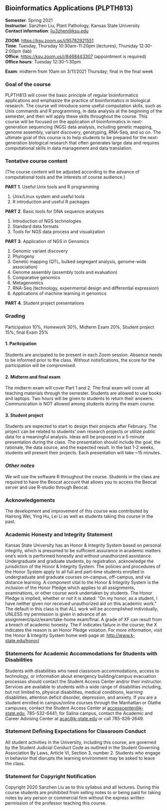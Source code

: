 ## Bioinformatics Applications (PLPTH813)

**Semester**: Spring 2021  
**Instructor**: Sanzhen Liu, Plant Pathology, Kansas State University  
**Contact information**: liu3zhen@ksu.edu

**ZOOM**:	https://ksu.zoom.us/j/95782921551  
**Time**:	  Tuesday, Thursday 10:30am-11:20pm (lectures); Thursday 12:30-2:00pm (lab)  
**Office**:	https://ksu.zoom.us/j/8468443307 (appointment is required)  
**Office hours**:	Tuesday 12:30-1:30pm  

**Exam**: midterm from 10am on 3/11/2021 Thursday; final in the final week  

### Goal of the course

PLPTH813 will cover the basic principle of regular bioinformatics applications and emphasize the practice of bioinformatics in biological research. The course will introduce some useful computation skills, such as Unix commands and R programming, in data analysis at the beginning of the semester, and then will apply these skills throughout the course. This course will be focused on the application of bioinformatics in next-generation sequencing (NGS) data analysis, including genetic mapping, genome assembly, variant discovery, genotyping, RNA-Seq, and so on. The ultimate goal of this course is to help students to be prepared for the next-generation biological research that often generates large data and requires computational skills in data management and data translation. 

### Tentative course content  

(The course content will be adjusted according to the advance of computational tools and the interests of course audience.)

**PART 1**. Useful Unix tools and R programming

1.	Unix/Linux system and useful tools
2.	R introduction and useful R packages

**PART 2**. Basic tools for DNA sequence analyses

1.	Introduction of NGS technologies
2.	Standard data formats
3.	Tools for NGS data process and visualization

**PART 3**. Application of NGS in Genomics

1.	Genomic variant discovery
2.	Phylogeny
3.	Genetic mapping (QTL, bulked segregant analysis, genome-wide association)
4.	Genome assembly (assembly tools and evaluation)
5.	Comparative genomics
6.	Metagenomics
7.	RNA-Seq (technology, experimental design and differential expression)
8.	Applications of machine learning in genomics

**PART 4**. Student project presentations

### Grading

Participation 10%, Homework 30%, Midterm Exam 20%, Student project 15%, final Exam 25%

#### 1. Paritcipation

Students are ancipated to be present in each Zoom session. Absence needs to be informed prior to the class. Without notisfications, the score for the participation will be compromised.  

#### 2. Midterm and final exam

The midterm exam will cover Part 1 and 2. The final exam will cover all teaching materials through the semester. Students are allowed to use books and laptops. Two hours will be given to students to return their answers. Communication is NOT allowed among students during the exam course.  

#### 3. Student project

Students are expected to start to design their projects after February. The project can be related to students' own research projects or utilize public data for a meaningful analysis. Ideas will be proposed in a 5-minute presentation during the class. The presentation should include the goal, the rationale, the data source, and the expected result. In the last 1-2 weeks, students will present their projects. Each presentation will take ~15 minutes.  

### *Other notes*

We will use the software R throughout the course. Students in the class are required to have the Beocat account that allows you to access the Beocat server and use R-studio through Beocat.

### Acknowledgements  
The development and improvement of this course was contributed by Hairong Wei, Ying Hu, Lei Li as well as students taking this course in the past.  

### Academic Honesty and Integrity Statement
Kansas State University has an Honor & Integrity System based on personal integrity, which is presumed to be sufficient assurance in academic matters one’s work is performed honestly and without unauthorized assistance. Undergraduate and graduate students, by registration, acknowledge the jurisdiction of the Honor & Integrity System. The policies and procedures of the Honor System apply to all full and part-time students enrolled in undergraduate and graduate courses on-campus, off-campus, and via distance learning. A component vital to the Honor & Integrity System is the inclusion of the Honor Pledge which applies to all assignments, examinations, or other course work undertaken by students. The Honor Pledge is implied, whether or not it is stated: "On my honor, as a student, I have neither given nor received unauthorized aid on this academic work." The default in this class is that ALL work will be accomplished individually, UNLESS my permission is given in advance of an assignment/quiz/exam/take-home exam/final. A grade of XF can result from a breach of academic honesty. The F indicates failure in the course; the X indicates the reason is an Honor Pledge violation. For more information, visit the Honor & Integrity System home web page at: http://www.k-state.edu/honor/

### Statements for Academic Accommodations for Students with Disabilities
Students with disabilities who need classroom accommodations, access to technology, or information about emergency building/campus evacuation processes should contact the Student Access Center and/or their instructor.  Services are available to students with a wide range of disabilities including, but not limited to, physical disabilities, medical conditions, learning disabilities, attention deficit disorder, depression, and anxiety.  If you are a student enrolled in campus/online courses through the Manhattan or Olathe campuses, contact the Student Access Center at accesscenter@k-state.edu, 785-532-6441; for Salina campus, contact the Academic and Career Advising Center at acac@k-state.edu or call 785-826-2649.

### Statement Defining Expectations for Classroom Conduct
All student activities in the University, including this course, are governed by the Student Judicial Conduct Code as outlined in the Student Governing Association By Laws, Article VI, Section 3, number 2.  Students who engage in behavior that disrupts the learning environment may be asked to leave the class. 

### Statement for Copyright Notification
Copyright 2020 Sanzhen Liu as to this syllabus and all lectures.  During this course students are prohibited from selling notes to or being paid for taking notes by any person or commercial firm without the express written permission of the professor teaching this course. 

